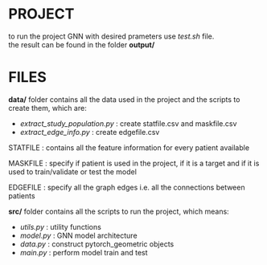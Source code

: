 
# PROJECT 

to run the project GNN with desired prameters use _test.sh_ file. <br>
the result can be found in the folder **output/**

# FILES
**data/** folder contains all the data used in the project and the scripts to create them, which are:
- _extract_study_population.py_ : create statfile.csv and maskfile.csv
- _extract_edge_info.py_        : create edgefile.csv

STATFILE : contains all the feature information for every patient available

MASKFILE : specify if patient is used in the project, if it is a target and if it is used to train/validate or test the model

EDGEFILE : specify all the graph edges i.e. all the connections between patients

**src/** folder contains all the scripts to run the project, which means:
- _utils.py_ : utility functions
- _model.py_ : GNN model architecture 
- _data.py_  : construct pytorch_geometric objects 
- _main.py_  : perform model train and test

